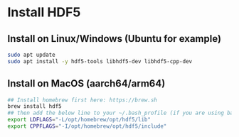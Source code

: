 # Install HDF5
## Install on Linux/Windows (Ubuntu for example)
```bash
sudo apt update
sudo apt install -y hdf5-tools libhdf5-dev libhdf5-cpp-dev
```


## Install on MacOS (aarch64/arm64)
```bash
## Install homebrew first here: https://brew.sh
brew install hdf5
## then add the below line to your ~/.bash_profile (if you are using bash, change it according for zsh and fish et.al.).
export LDFLAGS="-L/opt/homebrew/opt/hdf5/lib"
export CPPFLAGS="-I/opt/homebrew/opt/hdf5/include"
```
